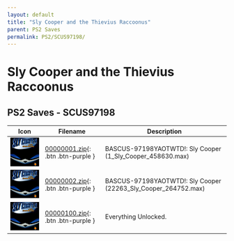 ```yaml
---
layout: default
title: "Sly Cooper and the Thievius Raccoonus"
parent: PS2 Saves
permalink: PS2/SCUS97198/
---
```

# Sly Cooper and the Thievius Raccoonus

## PS2 Saves - SCUS97198

| Icon | Filename | Description |
|------|----------|-------------|
| ![Sly Cooper and the Thievius Raccoonus](icon0.png) | [00000001.zip](00000001.zip){: .btn .btn-purple } | BASCUS-97198YAOTWTD!: Sly Cooper (1_Sly_Cooper_458630.max) |
| ![Sly Cooper and the Thievius Raccoonus](icon0.png) | [00000002.zip](00000002.zip){: .btn .btn-purple } | BASCUS-97198YAOTWTD!: Sly Cooper (22263_Sly_Cooper_264752.max) |
| ![Sly Cooper and the Thievius Raccoonus](icon0.png) | [00000100.zip](00000100.zip){: .btn .btn-purple } | Everything Unlocked. |
